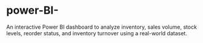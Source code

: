 # power-BI-
An interactive Power BI dashboard to analyze inventory, sales volume, stock levels, reorder status, and inventory turnover using a real-world dataset.
